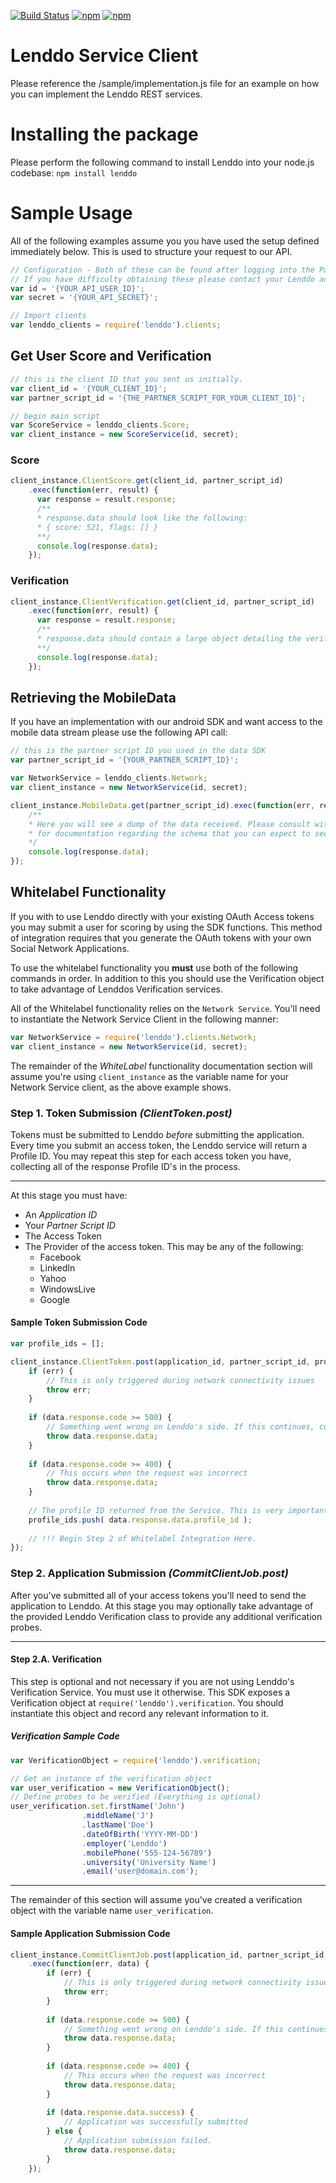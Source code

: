 [![Build Status](https://travis-ci.org/Lenddo/node-lenddo.svg?branch=master)](https://travis-ci.org/Lenddo/node-lenddo) [![npm](https://img.shields.io/npm/v/lenddo.svg?style=plastic)](https://www.npmjs.com/package/lenddo) [![npm](https://img.shields.io/npm/l/lenddo.svg?style=plastic)](https://www.npmjs.com/package/lenddo)
# Lenddo Service Client
Please reference the /sample/implementation.js file for an example on how
you can implement the Lenddo REST services.

# Installing the package
Please perform the following command to install Lenddo into your
node.js codebase: `npm install lenddo`

# Sample Usage
All of the following examples assume you you have used the setup defined immediately below. This is used to structure your request to our API.
```javascript
// Configuration - Both of these can be found after logging into the Partners Dashboard.
// If you have difficulty obtaining these please contact your Lenddo account manager.
var id = '{YOUR_API_USER_ID}';
var secret = '{YOUR_API_SECRET}';

// Import clients
var lenddo_clients = require('lenddo').clients;
```
## Get User Score and Verification
```javascript
// this is the client ID that you sent us initially.
var client_id = '{YOUR_CLIENT_ID}';
var partner_script_id = '{THE_PARTNER_SCRIPT_FOR_YOUR_CLIENT_ID}';

// begin main script
var ScoreService = lenddo_clients.Score;
var client_instance = new ScoreService(id, secret);
```
### Score
```javascript
client_instance.ClientScore.get(client_id, partner_script_id)
    .exec(function(err, result) {
      var response = result.response;
      /**
      * response.data should look like the following:
      * { score: 521, flags: [] }
      **/
      console.log(response.data);
    });
```
### Verification
```javascript
client_instance.ClientVerification.get(client_id, partner_script_id)
    .exec(function(err, result) {
      var response = result.response;
      /**
      * response.data should contain a large object detailing the verification results.
      **/
      console.log(response.data);
    });
```

## Retrieving the MobileData
If you have an implementation with our android SDK and want access to the mobile data stream please use the following API call:
```javascript
// this is the partner script ID you used in the data SDK
var partner_script_id = '{YOUR_PARTNER_SCRIPT_ID}';

var NetworkService = lenddo_clients.Network;
var client_instance = new NetworkService(id, secret);

client_instance.MobileData.get(partner_script_id).exec(function(err, response) {
    /**
    * Here you will see a dump of the data received. Please consult with your Lenddo account manager
    * for documentation regarding the schema that you can expect to see here.
    */
    console.log(response.data);
});
```

## Whitelabel Functionality
If you with to use Lenddo directly with your existing OAuth Access tokens you may submit a user for scoring by using the SDK functions. This method of integration requires that you generate the OAuth tokens with your own Social Network Applications.

To use the whitelabel functionality you **must** use both of the following commands in order. In addition to this you should use the Verification object to take advantage of Lenddos Verification services.

All of the Whitelabel functionality relies on the `Network Service`. You'll need to instantiate the Network Service Client in the following manner:

```javascript
var NetworkService = require('lenddo').clients.Network;
var client_instance = new NetworkService(id, secret);
```

The remainder of the _WhiteLabel_ functionality documentation section will assume you're using `client_instance` as the variable name for your Network Service client, as the above example shows.

### Step 1. Token Submission _(ClientToken.post)_
Tokens must be submitted to Lenddo _before_ submitting the application. Every time you submit an access token, the Lenddo service will return a Profile ID. You may repeat this step for each access token you have, collecting all of the response Profile ID's in the process.

----

At this stage you must have:
* An _Application ID_
* Your _Partner Script ID_
* The Access Token
* The Provider of the access token. This may be any of the following:
    * Facebook
    * LinkedIn
    * Yahoo
    * WindowsLive
    * Google


#### Sample Token Submission Code
```javascript
var profile_ids = [];

client_instance.ClientToken.post(application_id, partner_script_id, provider, token).exec(function (err, data) {
	if (err) {
		// This is only triggered during network connectivity issues
		throw err;
	}
	
	if (data.response.code >= 500) {
		// Something went wrong on Lenddo's side. If this continues, contact Lenddo.
		throw data.response.data;
	}
	
	if (data.response.code >= 400) {
		// This occurs when the request was incorrect
		throw data.response.data;
	}
	
	// The profile ID returned from the Service. This is very important. Save it.
	profile_ids.push( data.response.data.profile_id );
	
	// !!! Begin Step 2 of Whitelabel Integration Here.
});
```

### Step 2. Application Submission _(CommitClientJob.post)_
After you've submitted all of your access tokens you'll need to send the application to Lenddo. At this stage you may optionally take advantage of the provided Lenddo Verification class to provide any additional verification probes.

----
#### Step 2.A. Verification
This step is optional and not necessary if you are not using Lenddo's Verification Service. You must use it otherwise. This SDK exposes a Verification object at `require('lenddo').verification`. You should instantiate this object and record any relevant information to it.

##### Verification Sample Code 
```javascript
var VerificationObject = require('lenddo').verification;

// Get an instance of the verification object
var user_verification = new VerificationObject();
// Define probes to be verified (Everything is optional)
user_verification.set.firstName('John')
                .middleName('J')
                .lastName('Doe')
                .dateOfBirth('YYYY-MM-DD')
                .employer('Lenddo')
                .mobilePhone('555-124-56789')
                .university('University Name')
                .email('user@domain.com');
```
----

The remainder of this section will assume you've created a verification object with the variable name `user_verification`.

#### Sample Application Submission Code
```javascript
client_instance.CommitClientJob.post(application_id, partner_script_id, profile_ids, user_verification)
    .exec(function(err, data) {
    	if (err) {
            // This is only triggered during network connectivity issues
            throw err;
        }
        
        if (data.response.code >= 500) {
            // Something went wrong on Lenddo's side. If this continues, contact Lenddo.
            throw data.response.data;
        }
        
        if (data.response.code >= 400) {
            // This occurs when the request was incorrect
            throw data.response.data;
        }
        
        if (data.response.data.success) {
    		// Application was successfully submitted
        } else {
    		// Application submission failed.
    		throw data.response.data;
        }
    });
```